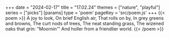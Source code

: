 +++
date = "2024-02-17"
title = "17.02.24"
themes = ["nature", "playful"]
series = ["picks"]
[params]
  type = 'poem'
  pageKey = 'src/poem.js'
+++
{{< poem >}}
A joy to look,
On brief English air,
That rolls on by,
In grey greens and browns,
The curt nods of trees,
The neat standing grass,
The wizened oaks that grin:
"Moornin'"
And holler from a friendlier world.
{{< /poem >}}